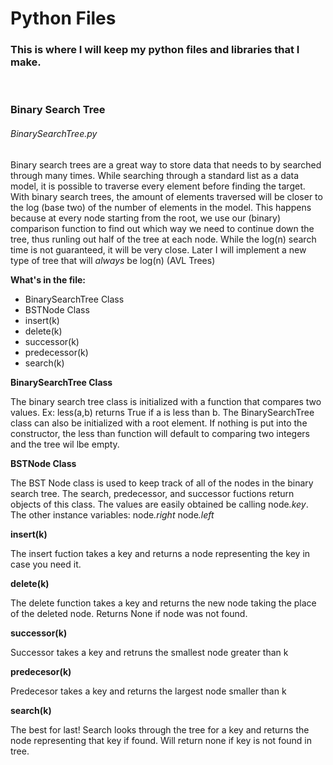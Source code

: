 <h1>Python Files</h1>
<h3>This is where I will keep my python files and libraries that I make.</h3>
<br/>
<h3>Binary Search Tree</h3>
<h6>BinarySearchTree.py</h6>
<p>Binary search trees are a great way to store data that needs to by searched through many times. While searching through a standard list as a data model, it is possible to traverse every
element before finding the target. With binary search trees, the amount of elements traversed will be closer to the log (base two) of the number of elements in the model. This happens
because at every node starting from the root, we use our (binary) comparison function to find out which way we need to continue down the tree, thus runling out half of the 
tree at each node. While the log(n) search time is not guaranteed, it will be very close. Later I will implement a new type of tree that will <i>always</i> be log(n) (AVL Trees)</p>
<b>What's in the file:</b>
<ul>
<li>BinarySearchTree Class</li>
<li>BSTNode Class</li>
<li>insert(k)</li>
<li>delete(k)</li>
<li>successor(k)</li>
<li>predecessor(k)</li>
<li>search(k)</li>
</ul>

<b>BinarySearchTree Class</b>
<p>
The binary search tree class is initialized with a function that compares two values. Ex:
less(a,b)
returns True if a is less than b.
The BinarySearchTree class can also be initialized with a root element. If nothing is put into the constructor, the less than function
will default to comparing two integers and the tree wil lbe empty.
</p>
<b>BSTNode Class</b>
<p>
The BST Node class is used to keep track of all of the nodes in the binary search tree. The search, predecessor, and successor fuctions return objects of this class. The values are easily obtained be calling node<i>.key</i>. The other instance variables:
node<i>.right</i>
node<i>.left</i>
</p>
<b>insert(k)</b>
<p>The insert fuction takes a key and returns a node representing the key in case you need it.</p>
<b>delete(k)</b>
<p>The delete function takes a key and returns the new node taking the place of the deleted node. Returns None if node was not found.</p>
<b>successor(k)</b>
<p>Successor takes a key and retruns the smallest node greater than k</p>
<b>predecesor(k)</b>
<p>Predecesor takes a key and returns the largest node smaller than k</p>
<b>search(k)</b>
<p>The best for last! Search looks through the tree for a key and returns the node representing that key if found. Will return none if key is not found in tree.</p>
<br/>
